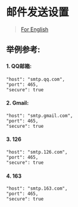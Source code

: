 # 邮件发送设置

> [For English](en-smtp.md)

## 举例参考:


#### 1. QQ邮箱:

```
"host": "smtp.qq.com",
"port": 465,
"secure": true
```

#### 2. Gmail:

```
"host": "smtp.gmail.com",
"port": 465,
"secure": true
```

#### 3. 126

```
"host": "smtp.126.com",
"port": 465,
"secure": true
```

#### 4. 163

```
"host": "smtp.163.com",
"port": 465,
"secure": true
```
